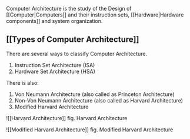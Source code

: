 
Computer Architecture is the study of the Design of [[Computer|Computers]] and their instruction sets, [[Hardware|Hardware components]] and system organization.

## [[Types of Computer Architecture]]

There are several ways to classify Computer Architecture.

1. Instruction Set Architecture (ISA)
2. Hardware Set Architecture (HSA)

There is also:

1. Von Neumann Architecture (also called as Princeton Architecture)
2. Non-Von Neumann Architecture (also called as Harvard Architecture)
3. Modified Harvard Architecture

![[Harvard Architecture]]
fig. Harvard Architecture

![[Modified Harvard Architecture]]
fig. Modified Harvard Architecture
